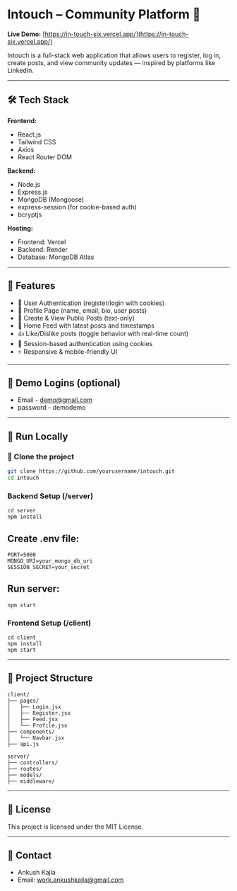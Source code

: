 # Intouch – Community Platform 👥

**Live Demo:** [https://in-touch-six.vercel.app/](https://in-touch-six.vercel.app/)

Intouch is a full-stack web application that allows users to register, log in, create posts, and view community updates — inspired by platforms like LinkedIn. 

---

## 🛠 Tech Stack

**Frontend:**
- React.js
- Tailwind CSS
- Axios
- React Router DOM

**Backend:**
- Node.js
- Express.js
- MongoDB (Mongoose)
- express-session (for cookie-based auth)
- bcryptjs

**Hosting:**
- Frontend: Vercel
- Backend: Render
- Database: MongoDB Atlas

---

## 🚀 Features

- 🔐 User Authentication (register/login with cookies)
- 👤 Profile Page (name, email, bio, user posts)
- 📝 Create & View Public Posts (text-only)
- 📰 Home Feed with latest posts and timestamps
- 👍 Like/Dislike posts (toggle behavior with real-time count)
- 🍪 Session-based authentication using cookies
- ⚡ Responsive & mobile-friendly UI

---

## 🧪 Demo Logins (optional)

- Email - demo@gmail.com
- password - demodemo

---

## 🧭 Run Locally

### 🔹 Clone the project

```bash
git clone https://github.com/yourusername/intouch.git
cd intouch
```
### Backend Setup (/server)
```
cd server
npm install
```

## Create .env file:
```
PORT=5000
MONGO_URI=your_mongo_db_uri
SESSION_SECRET=your_secret
```
## Run server:
```
npm start
```
### Frontend Setup (/client)
```
cd client
npm install
npm start
```
---

## 📁 Project Structure
```
client/
├── pages/
│   ├── Login.jsx
│   ├── Register.jsx
│   ├── Feed.jsx
│   └── Profile.jsx
├── components/
│   └── Navbar.jsx
├── api.js

server/
├── controllers/
├── routes/
├── models/
├── middleware/

```
---

## 📄 License
This project is licensed under the MIT License.

---

## 📩 Contact
- Ankush Kajla
- Email: work.ankushkajla@gmail.com
